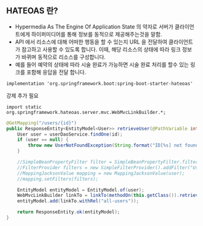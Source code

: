 ## HATEOAS 란?
- Hypermedia As The Engine Of Application State 의 약자로 서버가 클라이언트에게 하이퍼미디어를 통해 정보를 동적으로 제공해주는것을 말함.
- API 에서 리소스에 대해 어떠한 행동을 할 수 있는지 URL 을 전달하여 클라이언트가 참고하고 사용할 수 있도록 합니다. 이때, 해당 리소스의 상태에 따라 링크 정보가 바뀌며 동적으로 리소스를 구성합니다. 
- 예를 들어 예약의 상태에 따라 시술 완료가 가능하면 시술 완료 처리를 할수 있는 링크를 포함해 응답을 전달 합니다.

```
implementation 'org.springframework.boot:spring-boot-starter-hateoas'
```

강제 추가 필요
```
import static org.springframework.hateoas.server.mvc.WebMvcLinkBuilder.*;
```
```java
@GetMapping("/users/{id}")
public ResponseEntity<EntityModel<User>> retrieveUser(@PathVariable int id) {
    User user = userDaoService.findOne(id);
    if (user == null) {
        throw new UserNotFoundException(String.format("ID[%s] not found", id));
    }

    //SimpleBeanPropertyFilter filter = SimpleBeanPropertyFilter.filterOutAllExcept("id", "name", "joinDate", "password", "ssn");
    //FilterProvider filters = new SimpleFilterProvider().addFilter("UserInfo", filter);
    //MappingJacksonValue mapping = new MappingJacksonValue(user);
    //mapping.setFilters(filters);

    EntityModel entityModel = EntityModel.of(user);
    WebMvcLinkBuilder linkTo = linkTo(methodOn(this.getClass()).retrieveAllUsers());
    entityModel.add(linkTo.withRel("all-users"));

    return ResponseEntity.ok(entityModel);
}
```
